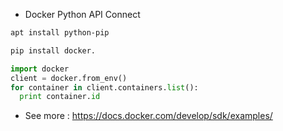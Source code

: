 

- Docker Python API Connect


```bash
apt install python-pip

pip install docker.


```

```python
import docker
client = docker.from_env()
for container in client.containers.list():
  print container.id
```

- See more : https://docs.docker.com/develop/sdk/examples/